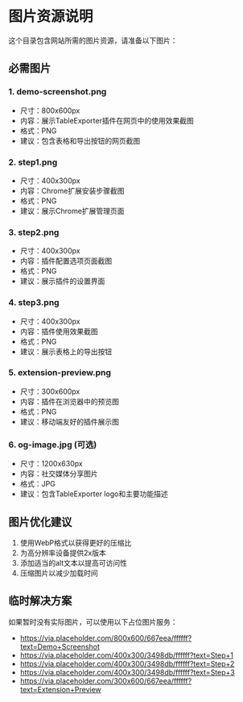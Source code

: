 # 图片资源说明

这个目录包含网站所需的图片资源，请准备以下图片：

## 必需图片

### 1. demo-screenshot.png
- 尺寸：800x600px
- 内容：展示TableExporter插件在网页中的使用效果截图
- 格式：PNG
- 建议：包含表格和导出按钮的网页截图

### 2. step1.png
- 尺寸：400x300px  
- 内容：Chrome扩展安装步骤截图
- 格式：PNG
- 建议：展示Chrome扩展管理页面

### 3. step2.png
- 尺寸：400x300px
- 内容：插件配置选项页面截图
- 格式：PNG
- 建议：展示插件的设置界面

### 4. step3.png
- 尺寸：400x300px
- 内容：插件使用效果截图
- 格式：PNG
- 建议：展示表格上的导出按钮

### 5. extension-preview.png
- 尺寸：300x600px
- 内容：插件在浏览器中的预览图
- 格式：PNG
- 建议：移动端友好的插件展示图

### 6. og-image.jpg (可选)
- 尺寸：1200x630px
- 内容：社交媒体分享图片
- 格式：JPG
- 建议：包含TableExporter logo和主要功能描述

## 图片优化建议

1. 使用WebP格式以获得更好的压缩比
2. 为高分辨率设备提供2x版本
3. 添加适当的alt文本以提高可访问性
4. 压缩图片以减少加载时间

## 临时解决方案

如果暂时没有实际图片，可以使用以下占位图片服务：
- https://via.placeholder.com/800x600/667eea/ffffff?text=Demo+Screenshot
- https://via.placeholder.com/400x300/3498db/ffffff?text=Step+1
- https://via.placeholder.com/400x300/3498db/ffffff?text=Step+2
- https://via.placeholder.com/400x300/3498db/ffffff?text=Step+3
- https://via.placeholder.com/300x600/667eea/ffffff?text=Extension+Preview 